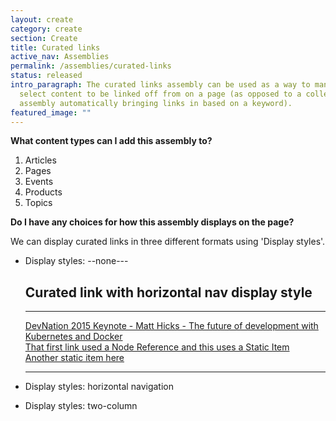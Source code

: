 ```yaml
---
layout: create
category: create
section: Create
title: Curated links
active_nav: Assemblies
permalink: /assemblies/curated-links
status: released
intro_paragraph: The curated links assembly can be used as a way to manually
  select content to be linked off from on a page (as opposed to a collection
  assembly automatically bringing links in based on a keyword).
featured_image: ""
---
```

**What content types can I add this assembly to?**

1. Articles
2. Pages
3. Events
4. Products
5. Topics

**Do I have any choices for how this assembly displays on the page?**

We can display curated links in three different formats using 'Display styles'.

* Display styles: --none---

  <div id="assembly-field-sections-53311" class="assembly contextual-region component pf-c-content rhd-c-curated-links assembly-type-curated_links_rhdp2 nav-menu">
    <div class="pf-l-grid pf-m-gutter">
              <div class="pf-l-grid__item">
                    <h2 class="pf-c-title pf-u-pt-md">            Curated link with horizontal nav display style
        </h2>
                      <hr class="rhd-c-divider">
          <div class="pf-l-flex pf-m-column">
                        <div class="pf-l-flex__item">
                              <a href="/videos/youtube/Bi2sAvhaGno" hreflang="en">DevNation 2015 Keynote - Matt Hicks - The future of development with Kubernetes and Docker</a>
              </div>
                        <div class="pf-l-flex__item">
                              <a href="">That first link used a Node Reference and this uses a Static Item</a>
              </div>
                        <div class="pf-l-flex__item">
                              <a href="">Another static item here</a>
              </div>
                    </div>
          <hr class="rhd-c-divider">
            </div>
    </div>
  </div>
* Display styles: horizontal navigation
* Display styles: two-column
